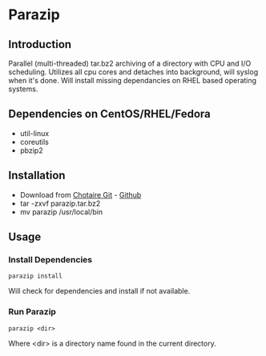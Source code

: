 # Parazip
## Introduction

Parallel (multi-threaded) tar.bz2 archiving of a directory with CPU and I/O scheduling. Utilizes all cpu cores and detaches into background, will syslog when it's done. Will install missing dependancies on RHEL based operating systems.

## Dependencies on CentOS/RHEL/Fedora

* util-linux
* coreutils
* pbzip2

## Installation

* Download from [Chotaire Git](https://git.chotaire.net/chotaire/parazip/releases) - [Github](https://github.com/chotaire/parazip/releases)
* tar -zxvf parazip.tar.bz2
* mv parazip /usr/local/bin

## Usage

### Install Dependencies

`parazip install`

Will check for dependencies and install if not available.

### Run Parazip

`parazip <dir>`

Where \<dir\> is a directory name found in the current directory.


